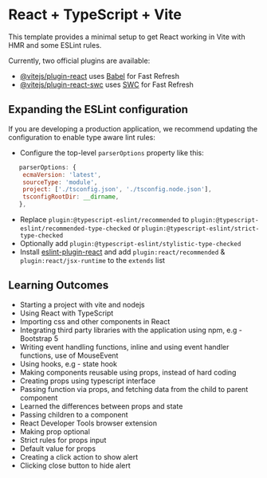 # React + TypeScript + Vite

This template provides a minimal setup to get React working in Vite with HMR and some ESLint rules.

Currently, two official plugins are available:

- [@vitejs/plugin-react](https://github.com/vitejs/vite-plugin-react/blob/main/packages/plugin-react/README.md) uses [Babel](https://babeljs.io/) for Fast Refresh
- [@vitejs/plugin-react-swc](https://github.com/vitejs/vite-plugin-react-swc) uses [SWC](https://swc.rs/) for Fast Refresh

## Expanding the ESLint configuration

If you are developing a production application, we recommend updating the configuration to enable type aware lint rules:

- Configure the top-level `parserOptions` property like this:

```js
   parserOptions: {
    ecmaVersion: 'latest',
    sourceType: 'module',
    project: ['./tsconfig.json', './tsconfig.node.json'],
    tsconfigRootDir: __dirname,
   },
```

- Replace `plugin:@typescript-eslint/recommended` to `plugin:@typescript-eslint/recommended-type-checked` or `plugin:@typescript-eslint/strict-type-checked`
- Optionally add `plugin:@typescript-eslint/stylistic-type-checked`
- Install [eslint-plugin-react](https://github.com/jsx-eslint/eslint-plugin-react) and add `plugin:react/recommended` & `plugin:react/jsx-runtime` to the `extends` list

## Learning Outcomes

- Starting a project with vite and nodejs
- Using React with TypeScript
- Importing css and other components in React
- Integrating third party libraries with the application using npm, e.g - Bootstrap 5
- Writing event handling functions, inline and using event handler functions, use of MouseEvent
- Using hooks, e.g - state hook
- Making components reusable using props, instead of hard coding
- Creating props using typescript interface
- Passing function via props, and fetching data from the child to parent component
- Learned the differences between props and state
- Passing children to a component
- React Developer Tools browser extension
- Making prop optional
- Strict rules for props input
- Default value for props
- Creating a click action to show alert
- Clicking close button to hide alert